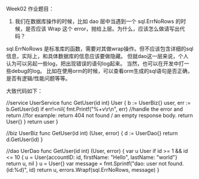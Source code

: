 Week02 作业题目：

1. 我们在数据库操作的时候，比如 dao 层中当遇到一个 sql.ErrNoRows 的时候，是否应该 Wrap 这个 error，抛给上层。为什么，应该怎么做请写出代码？

sql.ErrNoRows 是标准库的函数，需要对其做wrap操作。但不应该包含详细的sql信息，实际上，和具体数据库的信息应该要做隐藏。 
但就dao这一层来说，个人认为可以另起一些log，把出现错误的语句log起来。 当然，也可以在开发中打一些debug的log。 
比如在使用orm的时候，可以查看orm生成的sql语句是否正确，是否有逻辑/性能问题等等。

大致代码如下：

//service UserService
func GetUser(id int) User {
	b := UserBiz{}
	user, err := b.GetUser(id)
    if err!=nil{
        fmt.Printf("%+v\r\n", err)
        //handle the error and return
        //for example: return 404 not found / an empty response body.
        return User{}
    }
	return user
}

//biz UserBiz
func GetUser(id int) (User, error) {
	d := UserDao{}
	return d.GetUser(id)
}

//dao UerDao
func GetUser(id int) (User, error) {
	var u User
	if id >= 1 && id <= 10 {
		u = User{accountID: id, firstName: "Hello", lastName: "world"}
		return u, nil
	}
	u = User{}
	var message = fmt.Sprintf("dao: user not found. (id:%d)", id)
	return u, errors.Wrapf(sql.ErrNoRows, message)
}